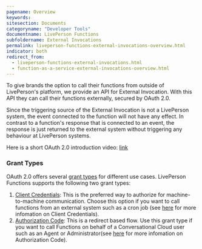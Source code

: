 ```yaml
---
pagename: Overview
keywords:
sitesection: Documents
categoryname: "Developer Tools"
documentname: LivePerson Functions
subfoldername: External Invocations
permalink: liveperson-functions-external-invocations-overview.html
indicator: both
redirect_from:
  - liveperson-functions-external-invocations.html
  - function-as-a-service-external-invocations-overview.html
---
```


To give brands the option to call their functions from outside of LivePerson's platform, we provide an API for External Invocation. With this API they can call their functions externally, secured by OAuth 2.0.

<div class="important">Since the triggering source of the External Invocation is not a LivePerson system, the event connected to the function will not have any effect. In contrast to a function's response that is connected to an event, the response is just returned to the external system without triggering any behaviour at LivePerson systems.</div>

Here is a short OAuth 2.0 introduction video: [link](https://www.youtube.com/watch?v=CPbvxxslDTU)

### Grant Types
OAuth 2.0 offers several [grant types](https://oauth.net/2/grant-types/) for different use cases. LivePerson Functions supports the following two grant types:

1. [Client Credentials](function-as-a-service-external-invocations-client-credentials.html): This is the preferred way to authorize for machine-to-machine communication. Choose this option if you want to call functions from an external system such as a cron job (see [here](https://oauth.net/2/grant-types/client-credentials/) for more infomation on Client Credentials).
2. [Authorization Code](function-as-a-service-external-invocations-authorization-code.html): This is a redirect based flow. Use this grant type if you want to call Functions on behalf of a Conversational Cloud user such as an Agent or Administrator(see [here](https://oauth.net/2/grant-types/authorization-code/) for more infomation on Authorization Code).
